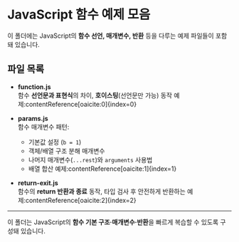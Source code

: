 # JavaScript 함수 예제 모음

이 폴더에는 JavaScript의 **함수 선언, 매개변수, 반환** 등을 다루는 예제 파일들이 포함돼 있습니다.

## 파일 목록

- **function.js**  
  함수 **선언문과 표현식**의 차이, **호이스팅**(선언문만 가능) 동작 예제:contentReference[oaicite:0]{index=0}

- **params.js**  
  함수 매개변수 패턴:
    - 기본값 설정 (`b = 1`)
    - 객체/배열 구조 분해 매개변수
    - 나머지 매개변수(`...rest`)와 `arguments` 사용법
    - 배열 합산 예제:contentReference[oaicite:1]{index=1}

- **return-exit.js**  
  함수의 **return 반환과 종료** 동작, 타입 검사 후 안전하게 반환하는 예제:contentReference[oaicite:2]{index=2}

---

이 폴더는 JavaScript의 **함수 기본 구조·매개변수·반환**을 빠르게 복습할 수 있도록 구성돼 있습니다.
